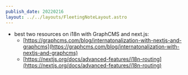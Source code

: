 ```yaml
---
publish_date: 20220216    
layout: ../../layouts/FleetingNoteLayout.astro
---
```

-  best two resources on i18n with GraphCMS and next.js:
	- [https://graphcms.com/blog/internatonalization-with-nextjs-and-graphcms](https://graphcms.com/blog/internatonalization-with-nextjs-and-graphcms)
	-   [https://nextjs.org/docs/advanced-features/i18n-routing](https://nextjs.org/docs/advanced-features/i18n-routing)